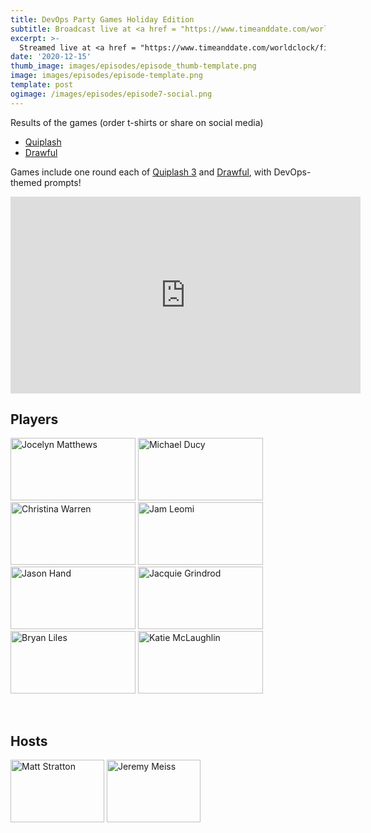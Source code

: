 ```yaml
---
title: DevOps Party Games Holiday Edition
subtitle: Broadcast live at <a href = "https://www.timeanddate.com/worldclock/fixedtime.html?msg=DevOps+Party+Games+Episode-7&iso=20201215T20&p1=64&ah=1" target = "_blank">Tuesday, December 15, 8 PM CT</a> 
excerpt: >-
  Streamed live at <a href = "https://www.timeanddate.com/worldclock/fixedtime.html?msg=DevOps+Party+Games+Episode-7&iso=20201215T20&p1=64&ah=1" target = "_blank">8 PM CT</a><br> on Tuesday, December 15
date: '2020-12-15'
thumb_image: images/episodes/episode_thumb-template.png
image: images/episodes/episode-template.png
template: post
ogimage: /images/episodes/episode7-social.png
---
```


Results of the games (order t-shirts or share on social media)

- [Quiplash](https://games.jackbox.tv/artifact/quiplash3Game/567393a7b15547eae368055d9ee3ccc7/)
- [Drawful](http://games.jackbox.tv/artifact/DrawfulGame/2a0bbf830f34e83403a16ee0bb010a76/)

Games include one round each of [Quiplash 3](https://www.jackboxgames.com/quiplash-three/) and [Drawful](https://www.jackboxgames.com/drawful-two/), with DevOps-themed prompts!

<iframe width="560" height="315" src="https://www.youtube.com/embed/Zr7K8DuwlFU" frameborder="0" allow="accelerometer; autoplay; clipboard-write; encrypted-media; gyroscope; picture-in-picture" allowfullscreen></iframe>

## Players

<a href = "https://twitter.com/bffjossy" class = "player-episode-page" target = "_blank"><img src = "/images/players/jocelyn-matthews.png" alt="Jocelyn Matthews" width="200" height="100" class = "player-episode-page"></a>
<a href = "https://twitter.com/mfdii" class = "player-episode-page" target = "_blank"><img src = "/images/players/michael-ducy.png" alt="Michael Ducy" width="200" height="100" class = "player-episode-page"></a>
<a href = "https://twitter.com/film_girl" class = "player-episode-page" target = "_blank"><img src = "/images/players/christina-warren.png" alt="Christina Warren" width="200" height="100" class = "player-episode-page"></a>
<a href = "https://twitter.com/jamfish728" class = "player-episode-page" target = "_blank"><img src = "/images/players/jam-leomi.png" alt="Jam Leomi" width="200" height="100" class = "player-episode-page"></a>
<a href = "https://twitter.com/jasonhand" class = "player-episode-page" target = "_blank"><img src = "/images/players/jason-hand.png" alt="Jason Hand" width="200" height="100" class = "player-episode-page"></a>
<a href = "https://twitter.com/devopsjacquie" class = "player-episode-page" target = "_blank"><img src = "/images/players/jacquie-grindrod.png" alt="Jacquie Grindrod" width="200" height="100" class = "player-episode-page"></a>
<a href = "https://twitter.com/bryanl" class = "player-episode-page" target = "_blank"><img src = "/images/players/bryan-liles.png" alt="Bryan Liles" width="200" height="100" class = "player-episode-page"></a>
<a href = "https://twitter.com/glasnt" class = "player-episode-page" target = "_blank"><img src = "/images/players/katie-mclaughlin.png" alt="Katie McLaughlin" width="200" height="100" class = "player-episode-page"></a>

<br clear = "all">

## Hosts
<a href = "https://twitter.com/mattstratton" class = "player-episode-page"><img src = "/images/hosts/matty.png" alt="Matt Stratton" width="150" height="100" class = "player-episode-page"></a>
<a href = "https://twitter.com/IAmJerdog" class = "player-episode-page"><img src = "/images/hosts/jeremy.png" alt="Jeremy Meiss" width="150" height="100" class = "player-episode-page"></a>


